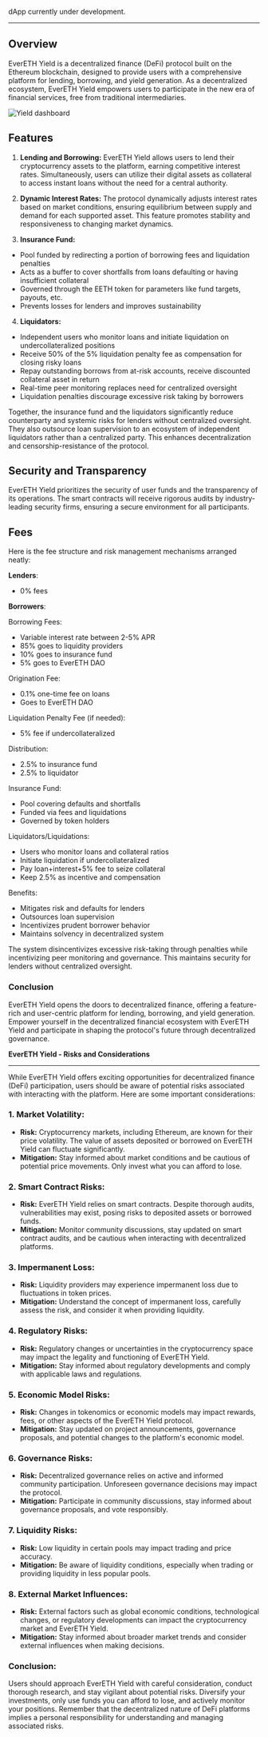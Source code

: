 dApp currently under development.

<hr className="home__divider" />

## Overview

EverETH Yield is a decentralized finance (DeFi) protocol built on the Ethereum blockchain, designed to provide users with a comprehensive platform for lending, borrowing, and yield generation. As a decentralized ecosystem, EverETH Yield empowers users to participate in the new era of financial services, free from traditional intermediaries.

![Yield dashboard](/assets/yield.png)

## Features

1. **Lending and Borrowing:** EverETH Yield allows users to lend their cryptocurrency assets to the platform, earning competitive interest rates. Simultaneously, users can utilize their digital assets as collateral to access instant loans without the need for a central authority.

2. **Dynamic Interest Rates:** The protocol dynamically adjusts interest rates based on market conditions, ensuring equilibrium between supply and demand for each supported asset. This feature promotes stability and responsiveness to changing market dynamics.

3. **Insurance Fund:** 

- Pool funded by redirecting a portion of borrowing fees and liquidation penalties
- Acts as a buffer to cover shortfalls from loans defaulting or having insufficient collateral
- Governed through the EETH token for parameters like fund targets, payouts, etc.
- Prevents losses for lenders and improves sustainability

4. **Liquidators:**

- Independent users who monitor loans and initiate liquidation on undercollateralized positions  
- Receive 50% of the 5% liquidation penalty fee as compensation for closing risky loans
- Repay outstanding borrows from at-risk accounts, receive discounted collateral asset in return 
- Real-time peer monitoring replaces need for centralized oversight  
- Liquidation penalties discourage excessive risk taking by borrowers

Together, the insurance fund and the liquidators significantly reduce counterparty and systemic risks for lenders without centralized oversight. They also outsource loan supervision to an ecosystem of independent liquidators rather than a centralized party. This enhances decentralization and censorship-resistance of the protocol.


## Security and Transparency

EverETH Yield prioritizes the security of user funds and the transparency of its operations. The smart contracts will receive rigorous audits by industry-leading security firms, ensuring a secure environment for all participants.

## Fees

Here is the fee structure and risk management mechanisms arranged neatly:

**Lenders**:
- 0% fees

**Borrowers**:

Borrowing Fees:  
- Variable interest rate between 2-5% APR
- 85% goes to liquidity providers 
- 10% goes to insurance fund
- 5% goes to EverETH DAO

Origination Fee:
- 0.1% one-time fee on loans
- Goes to EverETH DAO

Liquidation Penalty Fee (if needed):  
- 5% fee if undercollateralized  

Distribution:
- 2.5% to insurance fund
- 2.5% to liquidator

Insurance Fund:
- Pool covering defaults and shortfalls
- Funded via fees and liquidations 
- Governed by token holders 

Liquidators/Liquidations:
- Users who monitor loans and collateral ratios 
- Initiate liquidation if undercollateralized
- Pay loan+interest+5% fee to seize collateral
- Keep 2.5% as incentive and compensation

Benefits:
- Mitigates risk and defaults for lenders
- Outsources loan supervision 
- Incentivizes prudent borrower behavior
- Maintains solvency in decentralized system

The system disincentivizes excessive risk-taking through penalties while incentivizing peer monitoring and governance. This maintains security for lenders without centralized oversight.

### Conclusion

EverETH Yield opens the doors to decentralized finance, offering a feature-rich and user-centric platform for lending, borrowing, and yield generation. Empower yourself in the decentralized financial ecosystem with EverETH Yield and participate in shaping the protocol's future through decentralized governance.

**EverETH Yield - Risks and Considerations**

---

While EverETH Yield offers exciting opportunities for decentralized finance (DeFi) participation, users should be aware of potential risks associated with interacting with the platform. Here are some important considerations:

### 1. Market Volatility:
   - **Risk:** Cryptocurrency markets, including Ethereum, are known for their price volatility. The value of assets deposited or borrowed on EverETH Yield can fluctuate significantly.
   - **Mitigation:** Stay informed about market conditions and be cautious of potential price movements. Only invest what you can afford to lose.

### 2. Smart Contract Risks:
   - **Risk:** EverETH Yield relies on smart contracts. Despite thorough audits, vulnerabilities may exist, posing risks to deposited assets or borrowed funds.
   - **Mitigation:** Monitor community discussions, stay updated on smart contract audits, and be cautious when interacting with decentralized platforms.

### 3. Impermanent Loss:
   - **Risk:** Liquidity providers may experience impermanent loss due to fluctuations in token prices.
   - **Mitigation:** Understand the concept of impermanent loss, carefully assess the risk, and consider it when providing liquidity.

### 4. Regulatory Risks:
   - **Risk:** Regulatory changes or uncertainties in the cryptocurrency space may impact the legality and functioning of EverETH Yield.
   - **Mitigation:** Stay informed about regulatory developments and comply with applicable laws and regulations.

### 5. Economic Model Risks:
   - **Risk:** Changes in tokenomics or economic models may impact rewards, fees, or other aspects of the EverETH Yield protocol.
   - **Mitigation:** Stay updated on project announcements, governance proposals, and potential changes to the platform's economic model.

### 6. Governance Risks:
   - **Risk:** Decentralized governance relies on active and informed community participation. Unforeseen governance decisions may impact the protocol.
   - **Mitigation:** Participate in community discussions, stay informed about governance proposals, and vote responsibly.

### 7. Liquidity Risks:
   - **Risk:** Low liquidity in certain pools may impact trading and price accuracy.
   - **Mitigation:** Be aware of liquidity conditions, especially when trading or providing liquidity in less popular pools.

### 8. External Market Influences:
   - **Risk:** External factors such as global economic conditions, technological changes, or regulatory developments can impact the cryptocurrency market and EverETH Yield.
   - **Mitigation:** Stay informed about broader market trends and consider external influences when making decisions.

### Conclusion:

Users should approach EverETH Yield with careful consideration, conduct thorough research, and stay vigilant about potential risks. Diversify your investments, only use funds you can afford to lose, and actively monitor your positions. Remember that the decentralized nature of DeFi platforms implies a personal responsibility for understanding and managing associated risks.
